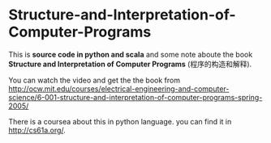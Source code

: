 # Structure-and-Interpretation-of-Computer-Programs

This is **source code in python and scala** and  some note  aboute the book **Structure and Interpretation of Computer Programs** (程序的构造和解释).

You can watch the video and get the the book from http://ocw.mit.edu/courses/electrical-engineering-and-computer-science/6-001-structure-and-interpretation-of-computer-programs-spring-2005/

There is a coursea  about this  in python language. you can find it in http://cs61a.org/.

